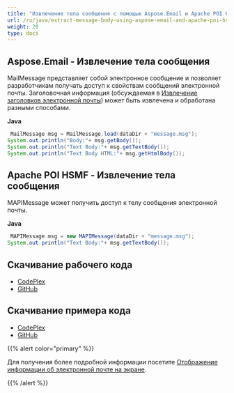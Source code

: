 ```yaml
---
title: "Извлечение тела сообщения с помощью Aspose.Email и Apache POI HSMF"
url: /ru/java/extract-message-body-using-aspose-email-and-apache-poi-hsmf/
weight: 20
type: docs
---
```


## **Aspose.Email - Извлечение тела сообщения**

MailMessage представляет собой электронное сообщение и позволяет разработчикам получать доступ к свойствам сообщений электронной почты. Заголовочная информация (обсуждаемая в [Извлечение заголовков электронной почты](http://www.aspose.com/docs/display/emailjava/Extracting+Email+Headers)) может быть извлечена и обработана разными способами.

**Java**

```java
 MailMessage msg = MailMessage.load(dataDir + "message.msg");
System.out.println("Body:"+ msg.getBody());
System.out.println("Text Body:"+ msg.getTextBody());
System.out.println("Text Body HTML:"+ msg.getHtmlBody());
```

## **Apache POI HSMF - Извлечение тела сообщения**

MAPIMessage может получить доступ к телу сообщения электронной почты.

**Java**

```java
 MAPIMessage msg = new MAPIMessage(dataDir + "message.msg");
System.out.println("Text Body:"+ msg.getTextBody());
```

## **Скачивание рабочего кода**

- [CodePlex](https://archive.codeplex.com/?p=asposeemailjavaapachepoi)
- [GitHub](https://github.com/aspose-email/Aspose.Email-for-Java/releases/tag/Aspose.Email_Java_for_Apache_POI-v1.0.0)

## **Скачивание примера кода**

- [CodePlex](https://archive.codeplex.com/?p=asposeemailjavaapachepoi#src/main/java/com/aspose/email/examples/featurescomparison/extractor/)
- [GitHub](https://github.com/aspose-email/Aspose.Email-for-Java/tree/master/Plugins/Aspose_Email_for_Apache_POI/src/main/java/com/aspose/email/examples/featurescomparison/extractor)

{{% alert color="primary" %}}

Для получения более подробной информации посетите [Отображение информации об электронной почте на экране](/email/java/display-information-in-custom-order-in-mhtml-files/).

{{% /alert %}}

